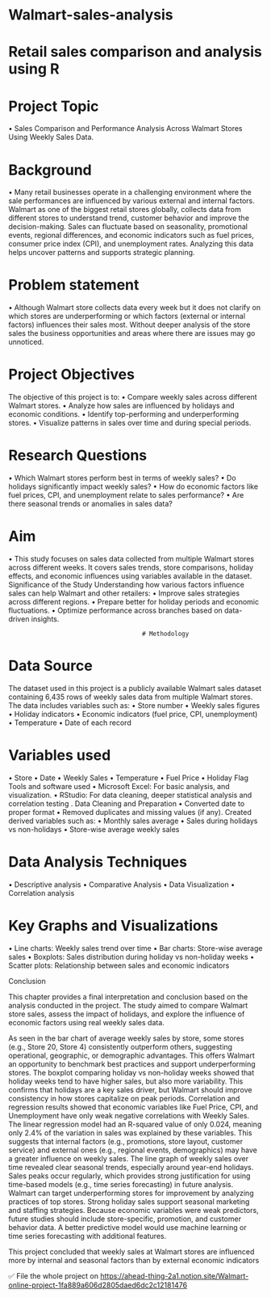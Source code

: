 # Walmart-sales-analysis
# Retail sales comparison and analysis using R
# Project Topic
•	Sales Comparison and Performance Analysis Across Walmart Stores Using Weekly Sales Data.

# Background 
•	Many retail businesses operate in a challenging environment where the sale performances are influenced by various external and internal factors. Walmart as one of the biggest retail stores globally, collects data from different stores to understand trend, customer behavior and improve the decision-making. Sales can fluctuate based on seasonality, promotional events, regional differences, and economic indicators such as fuel prices, consumer price index (CPI), and unemployment rates. Analyzing this data helps uncover patterns and supports strategic planning.

# Problem statement 
•	Although Walmart store collects data every week but it does not clarify on which stores are underperforming or which factors (external or internal factors) influences their sales most. Without deeper analysis of the store sales the business opportunities and areas where there are issues may go unnoticed.

# Project Objectives
The objective of this project is to:
•	Compare weekly sales across different Walmart stores.
•	Analyze how sales are influenced by holidays and economic conditions.
•	Identify top-performing and underperforming stores.
•	Visualize patterns in sales over time and during special periods.
# Research Questions
•	Which Walmart stores perform best in terms of weekly sales?
•	Do holidays significantly impact weekly sales?
•	How do economic factors like fuel prices, CPI, and unemployment relate to sales performance?
•	Are there seasonal trends or anomalies in sales data?
# Aim 
•	This study focuses on sales data collected from multiple Walmart stores across different weeks. It covers sales trends, store comparisons, holiday effects, and economic influences using variables available in the dataset.
Significance of the Study
Understanding how various factors influence sales can help Walmart and other retailers:
•	Improve sales strategies across different regions.
•	Prepare better for holiday periods and economic fluctuations.
•	Optimize performance across branches based on data-driven insights.

                                         # Methodology

# Data Source
The dataset used in this project is a publicly available Walmart sales dataset containing 6,435 rows of weekly sales data from multiple Walmart stores. The data includes variables such as: 
•	Store number
•	Weekly sales figures
•	Holiday indicators
•	Economic indicators (fuel price, CPI, unemployment)
•	Temperature
•	Date of each record

# Variables used
•	Store
•	Date
•	Weekly Sales
•	Temperature
•	Fuel Price
•	Holiday Flag
Tools and software used
•	Microsoft Excel: For basic analysis, and visualization.
•	RStudio: For data cleaning, deeper statistical analysis and correlation testing .
Data Cleaning and Preparation
•	Converted date to proper format
•	Removed duplicates and missing values (if any). Created derived variables such as:
•	Monthly sales average
•	Sales during holidays vs non-holidays
•	Store-wise average weekly sales

# Data Analysis Techniques
•	Descriptive analysis
•	Comparative Analysis
•	Data Visualization
•	Correlation analysis

# Key Graphs and Visualizations
•	Line charts: Weekly sales trend over time
•	Bar charts: Store-wise average sales
•	Boxplots: Sales distribution during holiday vs non-holiday weeks
•	Scatter plots: Relationship between sales and economic indicators

Conclusion

This chapter provides a final interpretation and conclusion based on the analysis conducted in the project. The study aimed to compare Walmart store sales, assess the impact of holidays, and explore the influence of economic factors using real weekly sales data.

As seen in the bar chart of average weekly sales by store, some stores (e.g., Store 20, Store 4) consistently outperform others, suggesting operational, geographic, or demographic advantages. This offers Walmart an opportunity to benchmark best practices and support underperforming stores. The boxplot comparing holiday vs non-holiday weeks showed that holiday weeks tend to have higher sales, but also more variability. This confirms that holidays are a key sales driver, but Walmart should improve consistency in how stores capitalize on peak periods. Correlation and regression results showed that economic variables like Fuel Price, CPI, and Unemployment have only weak negative correlations with Weekly Sales. The linear regression model had an R-squared value of only 0.024, meaning only 2.4% of the variation in sales was explained by these variables. This suggests that internal factors (e.g., promotions, store layout, customer service) and external ones (e.g., regional events, demographics) may have a greater influence on weekly sales. The line graph of weekly sales over time revealed clear seasonal trends, especially around year-end holidays. Sales peaks occur regularly, which provides strong justification for using time-based models (e.g., time series forecasting) in future analysis.
Walmart can target underperforming stores for improvement by analyzing practices of top stores. Strong holiday sales support seasonal marketing and staffing strategies. Because economic variables were weak predictors, future studies should include store-specific, promotion, and customer behavior data. A better predictive model would use machine learning or time series forecasting with additional features.

This project concluded that weekly sales at Walmart stores are influenced more by internal and seasonal factors than by external economic indicators

✅ File the whole project on
https://ahead-thing-2a1.notion.site/Walmart-online-project-1fa889a606d2805daed6dc2c12181476
